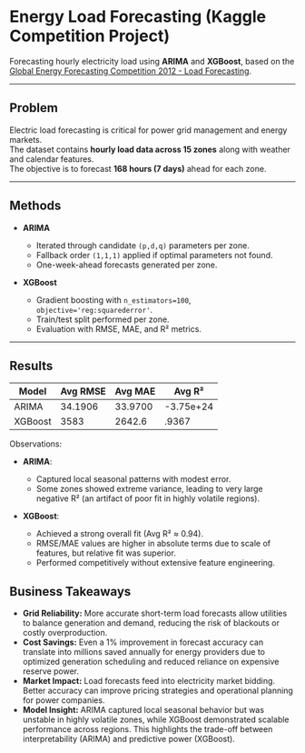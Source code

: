 # Energy Load Forecasting (Kaggle Competition Project)

Forecasting hourly electricity load using **ARIMA** and **XGBoost**, based on the 
[Global Energy Forecasting Competition 2012 - Load Forecasting](https://www.kaggle.com/competitions/global-energy-forecasting-competition-2012-load-forecasting).

---

## Problem
Electric load forecasting is critical for power grid management and energy markets.  
The dataset contains **hourly load data across 15 zones** along with weather and calendar features.  
The objective is to forecast **168 hours (7 days)** ahead for each zone.

---

## Methods
- **ARIMA**
  - Iterated through candidate `(p,d,q)` parameters per zone.  
  - Fallback order `(1,1,1)` applied if optimal parameters not found.  
  - One-week-ahead forecasts generated per zone.  

- **XGBoost**
  - Gradient boosting with `n_estimators=100`, `objective='reg:squarederror'`.  
  - Train/test split performed per zone.  
  - Evaluation with RMSE, MAE, and R² metrics.  

---

## Results

| Model   | Avg RMSE | Avg MAE | Avg R² |
|---------|----------|---------|--------|
| ARIMA   | 34.1906  | 33.9700 |-3.75e+24 |
| XGBoost | 3583     | 2642.6  | .9367  |

Observations:
- **ARIMA**:  
  - Captured local seasonal patterns with modest error.  
  - Some zones showed extreme variance, leading to very large negative R² (an artifact of poor fit in highly volatile regions).  

- **XGBoost**:  
  - Achieved a strong overall fit (Avg R² ≈ 0.94).  
  - RMSE/MAE values are higher in absolute terms due to scale of features, but relative fit was superior.  
  - Performed competitively without extensive feature engineering.
 
## Business Takeaways

- **Grid Reliability:** More accurate short-term load forecasts allow utilities to balance generation and demand, reducing the risk of blackouts or costly overproduction.  
- **Cost Savings:** Even a 1% improvement in forecast accuracy can translate into millions saved annually for energy providers due to optimized generation scheduling and reduced reliance on expensive reserve power.  
- **Market Impact:** Load forecasts feed into electricity market bidding. Better accuracy can improve pricing strategies and operational planning for power companies.  
- **Model Insight:** ARIMA captured local seasonal behavior but was unstable in highly volatile zones, while XGBoost demonstrated scalable performance across regions. This highlights the trade-off between interpretability (ARIMA) and predictive power (XGBoost).  
